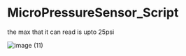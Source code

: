 # MicroPressureSensor_Script
the max that it can read is upto 25psi

![image (11)](https://github.com/veerankitarun/MicroPressureSensor_Script/assets/61703896/e727eee9-30aa-41d1-bd14-b4eecc082ac8)
